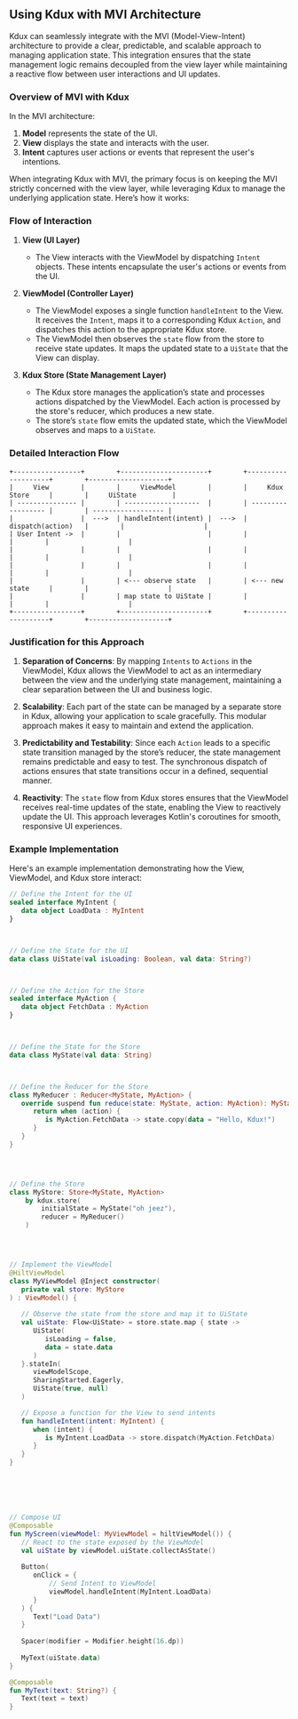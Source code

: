## Using Kdux with MVI Architecture

Kdux can seamlessly integrate with the MVI (Model-View-Intent) architecture to provide a clear, predictable, and
scalable approach to managing application state. This integration ensures that the state management logic remains
decoupled from the view layer while maintaining a reactive flow between user interactions and UI updates.

### Overview of MVI with Kdux

In the MVI architecture:

1. **Model** represents the state of the UI.
2. **View** displays the state and interacts with the user.
3. **Intent** captures user actions or events that represent the user's intentions.

When integrating Kdux with MVI, the primary focus is on keeping the MVI strictly concerned with the view layer, while
leveraging Kdux to manage the underlying application state. Here’s how it works:

### Flow of Interaction

1. **View (UI Layer)**
    - The View interacts with the ViewModel by dispatching `Intent` objects. These intents encapsulate the user's
      actions or events from the UI.

2. **ViewModel (Controller Layer)**
    - The ViewModel exposes a single function `handleIntent` to the View. It receives the `Intent`, maps it to a
      corresponding Kdux `Action`, and dispatches this action to the appropriate Kdux store.
    - The ViewModel then observes the `state` flow from the store to receive state updates. It maps the updated state to
      a `UiState` that the View can display.

3. **Kdux Store (State Management Layer)**
    - The Kdux store manages the application’s state and processes actions dispatched by the ViewModel. Each action is
      processed by the store's reducer, which produces a new state.
    - The store’s `state` flow emits the updated state, which the ViewModel observes and maps to a `UiState`.

### Detailed Interaction Flow

```plaintext
+-----------------+        +----------------------+        +--------------------+        +--------------------+
|     View        |        |     ViewModel        |        |     Kdux Store     |        |     UiState         |
| --------------- |        | -------------------  |        | ------------------ |        | ------------------ |
|                 |  --->  | handleIntent(intent) |  --->  | dispatch(action)   |        |                    |
| User Intent ->  |        |                      |        |                    |        |                    |
|                 |        |                      |        |                    |        |                    |
|                 |        |                      |        |                    |        |                    |
|                 |        | <--- observe state   |        | <--- new state     |        |                    |
|                 |        | map state to UiState |        |                    |        |                    |
+-----------------+        +----------------------+        +--------------------+        +--------------------+
```

### Justification for this Approach

1. **Separation of Concerns**: By mapping `Intents` to `Actions` in the ViewModel, Kdux allows the ViewModel to act as
   an intermediary between the view and the underlying state management, maintaining a clear separation between the UI
   and business logic.

2. **Scalability**: Each part of the state can be managed by a separate store in Kdux, allowing your application to
   scale gracefully. This modular approach makes it easy to maintain and extend the application.

3. **Predictability and Testability**: Since each `Action` leads to a specific state transition managed by the store’s
   reducer, the state management remains predictable and easy to test. The synchronous dispatch of actions ensures that
   state transitions occur in a defined, sequential manner.

4. **Reactivity**: The `state` flow from Kdux stores ensures that the ViewModel receives real-time updates of the state,
   enabling the View to reactively update the UI. This approach leverages Kotlin's coroutines for smooth, responsive UI
   experiences.

### Example Implementation

Here's an example implementation demonstrating how the View, ViewModel, and Kdux store interact:

```kotlin
// Define the Intent for the UI
sealed interface MyIntent {
   data object LoadData : MyIntent
}



// Define the State for the UI
data class UiState(val isLoading: Boolean, val data: String?)



// Define the Action for the Store
sealed interface MyAction {
   data object FetchData : MyAction
}



// Define the State for the Store
data class MyState(val data: String)



// Define the Reducer for the Store
class MyReducer : Reducer<MyState, MyAction> {
   override suspend fun reduce(state: MyState, action: MyAction): MyState {
      return when (action) {
         is MyAction.FetchData -> state.copy(data = "Hello, Kdux!")
      }
   }
}




// Define the Store
class MyStore: Store<MyState, MyAction>
    by kdux.store(
        initialState = MyState("oh jeez"),
        reducer = MyReducer()
    )




// Implement the ViewModel
@HiltViewModel
class MyViewModel @Inject constructor(
   private val store: MyStore
) : ViewModel() {
    
   // Observe the state from the store and map it to UiState
   val uiState: Flow<UiState> = store.state.map { state ->
      UiState(
         isLoading = false,
         data = state.data
      )
   }.stateIn(
      viewModelScope, 
      SharingStarted.Eagerly, 
      UiState(true, null)
   )

   // Expose a function for the View to send intents
   fun handleIntent(intent: MyIntent) {
      when (intent) {
         is MyIntent.LoadData -> store.dispatch(MyAction.FetchData)
      }
   }
}






// Compose UI
@Composable
fun MyScreen(viewModel: MyViewModel = hiltViewModel()) { 
   // React to the state exposed by the ViewModel
   val uiState by viewModel.uiState.collectAsState()
   
   Button(
      onClick = { 
          // Send Intent to ViewModel
          viewModel.handleIntent(MyIntent.LoadData) 
      }
   ) {
      Text("Load Data")
   }
   
   Spacer(modifier = Modifier.height(16.dp))
   
   MyText(uiState.data)
}

@Composable
fun MyText(text: String?) {
   Text(text = text)
}
```